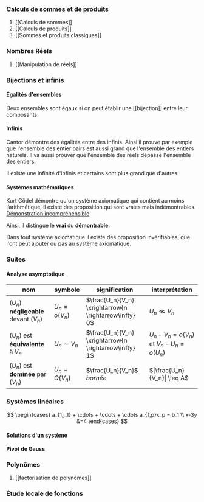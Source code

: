 
### Calculs de sommes et de produits

1. [[Calculs de sommes]]
2. [[Calculs de produits]]
3. [[Sommes et produits classiques]]

### Nombres Réels

1. [[Manipulation de réels]]

### Bijections et infinis

#### Égalités d'ensembles

Deux ensembles sont égaux si on peut établir une [[bijection]] entre leur composants. 
#### Infinis

Cantor démontre des égalités entre des infinis. Ainsi il prouve  par exemple que l'ensemble des entier pairs est aussi grand que l'ensemble des entiers naturels. Il va aussi prouver que l'ensemble des réels dépasse l'ensemble des entiers.

Il existe une infinité d'infinis et certains sont plus grand que d'autres.

#### Systèmes mathématiques

Kurt Gödel démontre qu'un système axiomatique qui contient au moins l’arithmétique, il existe des proposition qui sont vraies mais indémontrables. [Démonstration incompréhensible](https://fr.wikipedia.org/wiki/Th%C3%A9or%C3%A8mes_d%27incompl%C3%A9tude_de_G%C3%B6del)


Ainsi, il distingue le **vrai** du **démontrable**.

Dans tout système axiomatique il existe des proposition invérifiables, que l'ont peut ajouter ou pas au système axiomatique. 

### Suites

#### Analyse asymptotique

| nom                                    | symbole          | signification                                          | interprétation                                       |
| -------------------------------------- | ---------------- | ------------------------------------------------------ | ---------------------------------------------------- |
| $(U_n)$ **négligeable** devant $(V_n)$ | $U_n = o(V_n)$   | $\frac{U_n}{V_n} \xrightarrow{n  \rightarrow\infty} 0$ | $U_n \ll V_n$                                        |
| $(U_n)$ est **équivalente** à $V_n$    | $U_n \sim V_{n}$ | $\frac{U_n}{V_n} \xrightarrow{n  \rightarrow\infty} 1$ | $U_n -V_{n} = o(V_n) \text{ et }V_n -U_{n} = o(U_n)$ |
| $(U_n)$ est **dominée** par $(V_n)$    | $U_n = O(V_n)$   | $\frac{U_n}{V_n}$ *bornée*                             | $\|\frac{U_n}{V_n}\| \leq A$                         |

### Systèmes linéaires

$$
\begin{cases}
a_{1,j_1}  + \cdots + \cdots + \cdots a_{1,p}x_p = b_1 \\
x-3y &=4
\end{cases}
$$

#### Solutions d'un système

#### Pivot de Gauss

### Polynômes

1. [[factorisation de polynômes]]

### Étude locale de fonctions


